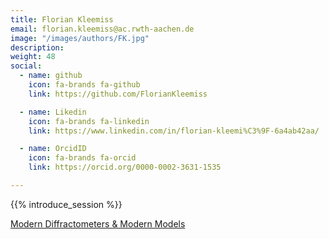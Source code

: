 ```yaml
---
title: Florian Kleemiss
email: florian.kleemiss@ac.rwth-aachen.de
image: "/images/authors/FK.jpg"
description: 
weight: 48
social:
  - name: github
    icon: fa-brands fa-github
    link: https://github.com/FlorianKleemiss

  - name: Likedin
    icon: fa-brands fa-linkedin
    link: https://www.linkedin.com/in/florian-kleemi%C3%9F-6a4ab42aa/

  - name: OrcidID
    icon: fa-brands fa-orcid
    link: https://orcid.org/0000-0002-3631-1535

---
```


{{% introduce_session %}}

[Modern Diffractometers & Modern Models](/topics/04_modern-data-modern-models.md)


